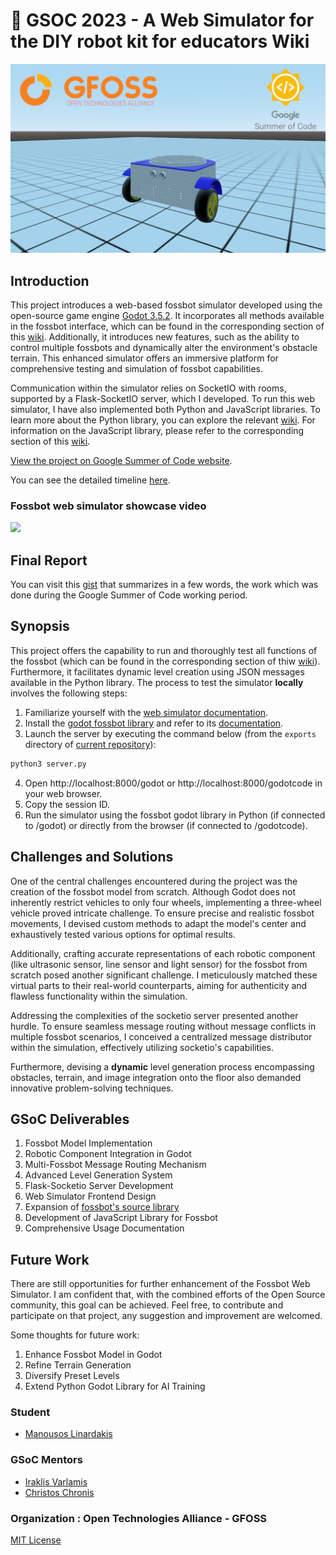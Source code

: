 
# :robot: GSOC 2023 - A Web Simulator for the DIY robot kit for educators Wiki

![simple robot](./images/simple.png)

## Introduction

This project introduces a web-based fossbot simulator developed using the open-source game engine [Godot 3.5.2](https://godotengine.org/). It incorporates all methods available in the fossbot interface, which can be found in the corresponding section of this [wiki](https://github.com/chronis10/fossbot-source/wiki). Additionally, it introduces new features, such as the ability to control multiple fossbots and dynamically alter the environment's obstacle terrain. This enhanced simulator offers an immersive platform for comprehensive testing and simulation of fossbot capabilities.

Communication within the simulator relies on SocketIO with rooms, supported by a Flask-SocketIO server, which I developed. To run this web simulator, I have also implemented both Python and JavaScript libraries. To learn more about the Python library, you can explore the relevant [wiki](https://github.com/chronis10/fossbot-source/wiki). For information on the JavaScript library, please refer to the corresponding section of this [wiki](https://github.com/eellak/fossbot-web-simulator/wiki).


[View the project on Google Summer of Code website](https://summerofcode.withgoogle.com/programs/2023/projects/xsxF9klm).

You can see the detailed timeline [here](gsoc-timeline.md).


### Fossbot web simulator showcase video

[![](https://i.ytimg.com/vi/PzgRiEij-f4/hqdefault.jpg?sqp=-oaymwE1CKgBEF5IVfKriqkDKAgBFQAAiEIYAXABwAEG8AEB-AH-CYAC0AWKAgwIABABGA8gZShNMA8=\u0026rs=AOn4CLD1mxyoLkQj_b-rl-9ZMsYb6Pohqg)](https://youtu.be/PzgRiEij-f4 "")

Final Report
------------

You can visit this [gist](https://gist.github.com/manouslinard/29b2decf4b88e6e0919c81c993969ba0) that summarizes in a few words, the work which was done during the Google Summer of Code working period.


Synopsis
--------

This project offers the capability to run and thoroughly test all functions of the fossbot (which can be found in the corresponding section of thiw [wiki](https://github.com/chronis10/fossbot-source/wiki)). Furthermore, it facilitates dynamic level creation using JSON messages available in the Python library. The process to test the simulator **locally** involves the following steps:

1. Familiarize yourself with the [web simulator documentation](https://github.com/eellak/fossbot-web-simulator/wiki).
2. Install the [godot fossbot library](https://github.com/chronis10/fossbot-source) and refer to its [documentation](https://github.com/chronis10/fossbot-source/wiki).
3. Launch the server by executing the command below (from the `exports` directory of [current repository](https://github.com/eellak/fossbot-web-simulator)):
```bash
python3 server.py
```
4. Open http://localhost:8000/godot or http://localhost:8000/godotcode in your web browser.
5. Copy the session ID.
6. Run the simulator using the fossbot godot library in Python (if connected to /godot) or directly from the browser (if connected to /godotcode).


Challenges and Solutions
--------

One of the central challenges encountered during the project was the creation of the fossbot model from scratch. Although Godot does not inherently restrict vehicles to only four wheels, implementing a three-wheel vehicle proved intricate challenge. To ensure precise and realistic fossbot movements, I devised custom methods to adapt the model's center and exhaustively tested various options for optimal results.

Additionally, crafting accurate representations of each robotic component (like ultrasonic sensor, line sensor and light sensor) for the fossbot from scratch posed another significant challenge. I meticulously matched these virtual parts to their real-world counterparts, aiming for authenticity and flawless functionality within the simulation.

Addressing the complexities of the socketio server presented another hurdle. To ensure seamless message routing without message conflicts in multiple fossbot scenarios, I conceived a centralized message distributor within the simulation, effectively utilizing socketio's capabilities.

Furthermore, devising a **dynamic** level generation process encompassing obstacles, terrain, and image integration onto the floor also demanded innovative problem-solving techniques.


GSoC Deliverables
------------

1. Fossbot Model Implementation
2. Robotic Component Integration in Godot
3. Multi-Fossbot Message Routing Mechanism
4. Advanced Level Generation System
5. Flask-Socketio Server Development
6. Web Simulator Frontend Design
7. Expansion of [fossbot's source library](https://github.com/chronis10/fossbot-source)
8. Development of JavaScript Library for Fossbot
9. Comprehensive Usage Documentation


Future Work
------------

There are still opportunities for further enhancement of the Fossbot Web Simulator. I am confident that, with the combined efforts of the Open Source community, this goal can be achieved. Feel free, to contribute and participate on that project, any suggestion and improvement are welcomed.

Some thoughts for future work:

1. Enhance Fossbot Model in Godot
2. Refine Terrain Generation
3. Diversify Preset Levels
4. Extend Python Godot Library for AI Training

### Student

* [Manousos Linardakis](https://github.com/manouslinard)

### GSoC Mentors

* [Iraklis Varlamis](https://github.com/varlamis)
* [Christos Chronis](https://github.com/chronis10)

### Organization :  Open Technologies Alliance - GFOSS 

[MIT License](https://github.com/eellak/fossbot-web-simulator/blob/main/LICENSE)
